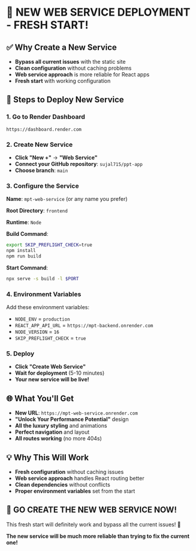 # 🚀 NEW WEB SERVICE DEPLOYMENT - FRESH START!

## ✅ **Why Create a New Service**
- **Bypass all current issues** with the static site
- **Clean configuration** without caching problems
- **Web service approach** is more reliable for React apps
- **Fresh start** with working configuration

## 🎯 **Steps to Deploy New Service**

### **1. Go to Render Dashboard**
```
https://dashboard.render.com
```

### **2. Create New Service**
- **Click "New +"** → **"Web Service"**
- **Connect your GitHub repository**: `sujal715/ppt-app`
- **Choose branch**: `main`

### **3. Configure the Service**
**Name**: `mpt-web-service` (or any name you prefer)

**Root Directory**: `frontend`

**Runtime**: `Node`

**Build Command**: 
```bash
export SKIP_PREFLIGHT_CHECK=true
npm install
npm run build
```

**Start Command**: 
```bash
npx serve -s build -l $PORT
```

### **4. Environment Variables**
Add these environment variables:
- `NODE_ENV` = `production`
- `REACT_APP_API_URL` = `https://mpt-backend.onrender.com`
- `NODE_VERSION` = `16`
- `SKIP_PREFLIGHT_CHECK` = `true`

### **5. Deploy**
- **Click "Create Web Service"**
- **Wait for deployment** (5-10 minutes)
- **Your new service will be live!**

## 🌐 **What You'll Get**
- **New URL**: `https://mpt-web-service.onrender.com`
- **"Unlock Your Performance Potential"** design
- **All the luxury styling** and animations
- **Perfect navigation** and layout
- **All routes working** (no more 404s)

## 💡 **Why This Will Work**
- **Fresh configuration** without caching issues
- **Web service approach** handles React routing better
- **Clean dependencies** without conflicts
- **Proper environment variables** set from the start

## 🚀 **GO CREATE THE NEW WEB SERVICE NOW!**

This fresh start will definitely work and bypass all the current issues! 🎯

**The new service will be much more reliable than trying to fix the current one!**
